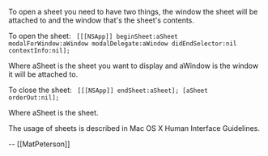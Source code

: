 To open a sheet you need to have two things, the window the sheet will be attached to and the window that's the sheet's contents.

To open the sheet:
<code>
[[[NSApp]] beginSheet:aSheet
         modalForWindow:aWindow
         modalDelegate:aWindow
         didEndSelector:nil
         contextInfo:nil];
</code>

Where aSheet is the sheet you want to display and aWindow is the window it will be attached to.

To close the sheet:
<code>
[[[NSApp]] endSheet:aSheet];
[aSheet orderOut:nil];
</code>

Where aSheet is the sheet.

The usage of sheets is described in Mac OS X Human Interface Guidelines.

-- [[MatPeterson]]